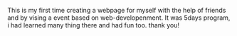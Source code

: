 This is my first time creating a webpage for myself with the help of friends and by vising a event based on web-developenment.
It was 5days program, i had learned many thing there and had fun too.
thank you!
